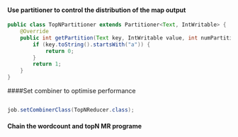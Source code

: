 #### Use partitioner to control the distribution of the map output

```java
public class TopNPartitioner extends Partitioner<Text, IntWritable> {
    @Override
    public int getPartition(Text key, IntWritable value, int numPartitions) {
        if (key.toString().startsWith("a")) {
            return 0;
        }
        return 1;
    }
}
```


####Set combiner to optimise performance

```java

job.setCombinerClass(TopNReducer.class);

```

#### Chain the wordcount and topN MR programe

```java


```